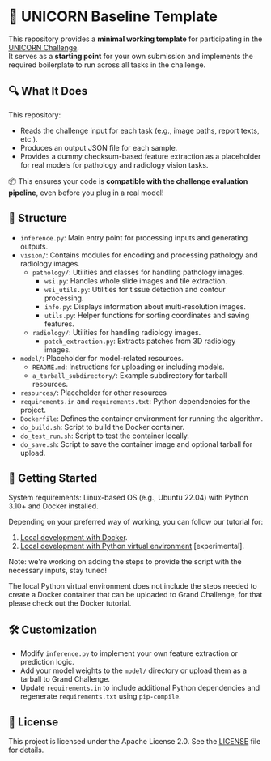 # 🧱 UNICORN Baseline Template

This repository provides a **minimal working template** for participating in the [UNICORN Challenge](https://unicorn-challenge.ai).<br>
It serves as a **starting point** for your own submission and implements the required boilerplate to run across all tasks in the challenge.

## 🔍 What It Does

This repository:
- Reads the challenge input for each task (e.g., image paths, report texts, etc.).
- Produces an output JSON file for each sample.
- Provides a dummy checksum-based feature extraction as a placeholder for real models for pathology and radiology vision tasks.

📦 This ensures your code is **compatible with the challenge evaluation pipeline**, even before you plug in a real model!

## 📁 Structure

- `inference.py`: Main entry point for processing inputs and generating outputs.
- `vision/`: Contains modules for encoding and processing pathology and radiology images.
  - `pathology/`: Utilities and classes for handling pathology images.
    - `wsi.py`: Handles whole slide images and tile extraction.
    - `wsi_utils.py`: Utilities for tissue detection and contour processing.
    - `info.py`: Displays information about multi-resolution images.
    - `utils.py`: Helper functions for sorting coordinates and saving features.
  - `radiology/`: Utilities for handling radiology images.
    - `patch_extraction.py`: Extracts patches from 3D radiology images.
- `model/`: Placeholder for model-related resources.
  - `README.md`: Instructions for uploading or including models.
  - `a_tarball_subdirectory/`: Example subdirectory for tarball resources.
- `resources/`: Placeholder for other resources
- `requirements.in` and `requirements.txt`: Python dependencies for the project.
- `Dockerfile`: Defines the container environment for running the algorithm.
- `do_build.sh`: Script to build the Docker container.
- `do_test_run.sh`: Script to test the container locally.
- `do_save.sh`: Script to save the container image and optional tarball for upload.

## 🚀 Getting Started

System requirements: Linux-based OS (e.g., Ubuntu 22.04) with Python 3.10+ and Docker installed.

Depending on your preferred way of working, you can follow our tutorial for:

1. [Local development with Docker](./setup-docker.md).
2. [Local development with Python virtual environment](./setup-venv.md) [experimental].

Note: we're working on adding the steps to provide the script with the necessary inputs, stay tuned!

The local Python virtual environment does not include the steps needed to create a Docker container that can be uploaded to Grand Challenge, for that please check out the Docker tutorial.

## 🛠️ Customization

- Modify `inference.py` to implement your own feature extraction or prediction logic.
- Add your model weights to the `model/` directory or upload them as a tarball to Grand Challenge.
- Update `requirements.in` to include additional Python dependencies and regenerate `requirements.txt` using `pip-compile`.

## 📄 License

This project is licensed under the Apache License 2.0. See the [LICENSE](LICENSE) file for details.